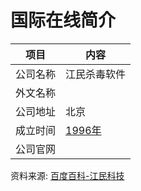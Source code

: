 # 国际在线简介

|项目|内容|
|-----|-----|
|公司名称|江民杀毒软件|
|外文名称||
|公司地址|北京|
|成立时间|[1996年](https://www.it-this-year.com/1911/)|
|公司官网||

资料来源: 
[百度百科-江民科技](https://baike.baidu.com/item/%E6%B1%9F%E6%B0%91%E6%9D%80%E6%AF%92%E8%BD%AF%E4%BB%B6/6989929)